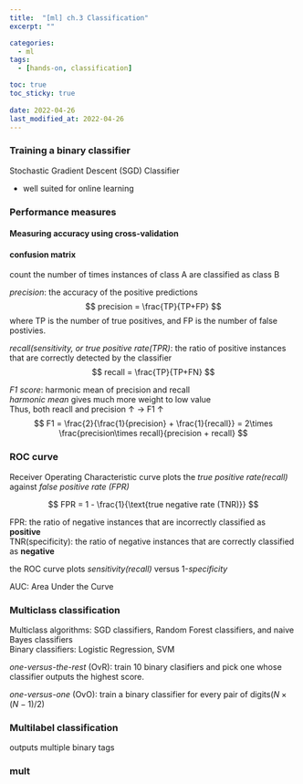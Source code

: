 ```yaml
---
title:  "[ml] ch.3 Classification"
excerpt: ""

categories:
  - ml
tags:
  - [hands-on, classification]

toc: true
toc_sticky: true
 
date: 2022-04-26
last_modified_at: 2022-04-26
---
```


### Training a binary classifier

Stochastic Gradient Descent (SGD) Classifier
- well suited for online learning

### Performance measures

#### Measuring accuracy using cross-validation

#### confusion matrix

count the number of times instances of class A are classified as class B

*precision*: the accuracy of the positive predictions
$$
    precision = \frac{TP}{TP+FP}
$$
where TP is the number of true positives, and FP is the number of false postivies.

*recall(sensitivity, or true positive rate(TPR)*: the ratio of positive instances that are correctly detected by the classifier
$$
    recall = \frac{TP}{TP+FN}
$$

*F1 score*: harmonic mean of precision and recall  
*harmonic mean* gives much more weight to low value  
Thus, both reacll and precision &uarr; \-> F1 &uarr;
$$
    F1 = \frac{2}{\frac{1}{precision} + \frac{1}{recall}} = 2\times \frac{precision\times recall}{precision + recall}
$$

### ROC curve

Receiver Operating Characteristic curve plots the *true positive rate(recall)* against *false positive rate (FPR)*

$$
  FPR = 1 - \frac{1}{\text{true negative rate (TNR)}}
$$

FPR: the ratio of negative instances that are incorrectly classified as **positive**  
TNR(specificity): the ratio of negative instances that are correctly classified as **negative**

the ROC curve plots *sensitivity(recall)* versus 1-*specificity*

AUC: Area Under the Curve

### Multiclass classification

Multiclass algorithms: SGD classifiers, Random Forest classifiers, and naive Bayes classifiers  
Binary classifiers: Logistic Regression, SVM

*one-versus-the-rest* (OvR): train 10 binary clasifiers and pick one whose classifier outputs the highest score.

*one-versus-one* (OvO): train a binary classifier for every pair of digits($N\times(N-1) / 2$)  


### Multilabel classification

outputs multiple binary tags

### mult

